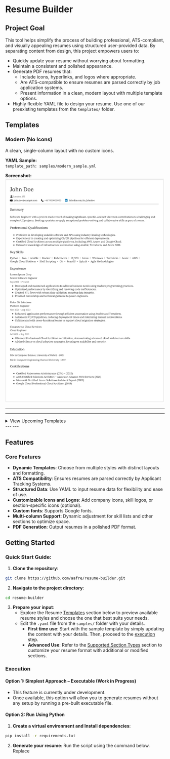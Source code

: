 # Resume Builder 


## Project Goal

This tool helps simplify the process of building professional, ATS-compliant, and visually appealing resumes using structured user-provided data. By separating content from design, this project empowers users to:
- Quickly update your resume without worrying about formatting.
- Maintain a consistent and polished appearance.
- Generate PDF resumes that:
    - Include icons, hyperlinks, and logos where appropriate.
    - Are ATS-compatible to ensure resumes are parsed correctly by job application systems.
    - Present information in a clean, modern layout with multiple template options.
- Highly flexible YAML file to design your resume. Use one of our preexisting templates from the `templates/` folder. 


## Templates

### Modern (No Icons)

A clean, single-column layout with no custom icons.

**YAML Sample:**  
`template_path: samples/modern_sample.yml`

**Screenshot:**  
![Modern Resume (No Icons)](docs/templates/modern-no-icons.png)

---

---
<details>
  <summary>View Upcoming Templates</summary>


### Modern (With Icons)

A clean, single-column layout with decorative icons for sections like contact information and certifications.

**YAML Sample:**  
`template_path: samples/modern_with_icons.yml`

*(Screenshot coming soon)*


### Minimalist (Work in Progress)

A streamlined, no-frills layout focused purely on content with minimal design elements.

**YAML Sample:**  
`template_path: samples/minimalist_sample.yml`

*(Screenshot coming soon)*

---

### Creative (Planned)

A visually striking layout featuring color highlights and unique typography for a bold statement.

**YAML Sample:**  
`template_path: samples/creative_sample.yml`

*(Screenshot and YAML file coming soon)*

</details>
---
---


## Features

### Core Features

- **Dynamic Templates**: Choose from multiple styles with distinct layouts and formatting.
- **ATS Compatibility**: Ensures resumes are parsed correctly by Applicant Tracking Systems.
- **Structured Data**: Use YAML to input resume data for flexibility and ease of use.
- **Customizable Icons and Logos**: Add company icons, skill logos, or section-specific icons (optional).
- **Custom fonts**: Supports Google fonts.
- **Multi-column Support**: Dynamic adjustment for skill lists and other sections to optimize space.
- **PDF Generation**: Output resumes in a polished PDF format.


## Getting Started

### Quick Start Guide: 

1. **Clone the repository**:

```bash
git clone https://github.com/aafre/resume-builder.git
```

2. **Navigate to the project directory**: 

```bash
cd resume-builder
```

3. **Prepare your input**: 
    - Explore the Resume [Templates](#Templates) section below to preview available resume styles and choose the one that best suits your needs.
    - Edit the `.yaml` file from the `samples/` folder with your details.
        - **First time use**: Start with the sample template by simply updating the content with your details. Then, proceed to the [execution](#execution) step.
        - **Advanced Use**: Refer to the [Supported Section Types](#supported-section-types) section to customize your resume format with additional or modified sections.


### Execution


#### Option 1: Simplest Approach – Executable (Work in Progress)

- This feature is currently under development.
- Once available, this option will allow you to generate resumes without any setup by running a pre-built executable file.


#### Option 2: Run Using Python

1. **Create a virtual environment and Install dependencies**: 

```bash
pip install -r requirements.txt
```


2. **Generate your resume**:
Run the script using the command below. Replace <template> with the desired template name, <input> with the path to your `.yaml` file, and <output> with the desired output file location.

```bash 
python resume_generator.py --template modern --input data/sample.yml --output output/resume.pdf
```

Flag Details:
- `--template`: Specify the template name (modern, etc.).
- `--input`: Path to the .yaml file containing resume data.
- `--output`: Path to save the generated PDF.


#### Option 2: Run Using Python

1. **Build the Docker Image**:

```bash 
docker build -t resume-builder .
```

2. **Run the container**: 

```bash 
docker run -it --rm -v "${pwd}:/app/" --entrypoint /bin/bash resume-builder
```

For windows users, replace `${pwd}` with `%cd%`.

3. **Generate Your Resume**:

```bash
python resume_generator.py --template modern --input data/sample.yml --output output/resume.pdf
```
